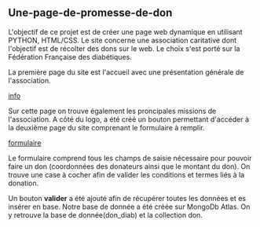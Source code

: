 ## Une-page-de-promesse-de-don

L'objectif de ce projet est de créer une page web dynamique en utilisant PYTHON, HTML/CSS.
Le site concerne une association caritative dont l'objectif est de récolter des dons sur le web.
Le choix s'est porté sur la Fédération Française des diabétiques.

La première page du site est l'accueil avec une présentation générale de l'association.

[info](https://github.com/celine29730/Une-page-de-promesse-de-don/blob/main/info.png)

Sur cette page on trouve également les proncipales missions de l'association.
A côté du logo, a été créé un bouton permettant d'accéder à la deuxième page du site comprenant le formulaire à remplir.

[formulaire](https://github.com/celine29730/Une-page-de-promesse-de-don/blob/main/formulaire.png)

Le formulaire comprend tous les champs de saisie nécessaire pour pouvoir faire un don (coordonnées des donateurs ainsi que le montant du don). On trouve une case à cocher afin
de valider les conditions et termes liés à la donation.

Un bouton **valider** a été ajouté afin de récupérer toutes les données et es insérer en base. 
Notre base de donnée a été créée sur MongoDb Atlas. On y retrouve la base de donnée(don_diab) et la collection don.




